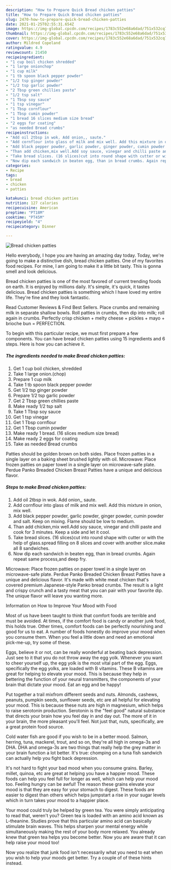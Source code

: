 ```yaml
---
description: "How to Prepare Quick Bread chicken patties"
title: "How to Prepare Quick Bread chicken patties"
slug: 2470-how-to-prepare-quick-bread-chicken-patties
date: 2021-01-25T02:55:31.654Z
image: https://img-global.cpcdn.com/recipes/1783c552e68a6dad/751x532cq70/bread-chicken-patties-recipe-main-photo.jpg
thumbnail: https://img-global.cpcdn.com/recipes/1783c552e68a6dad/751x532cq70/bread-chicken-patties-recipe-main-photo.jpg
cover: https://img-global.cpcdn.com/recipes/1783c552e68a6dad/751x532cq70/bread-chicken-patties-recipe-main-photo.jpg
author: Mildred Copeland
ratingvalue: 4.9
reviewcount: 21450
recipeingredient:
- "1 cup boil chicken shredded"
- "1 large onionchop"
- "1 cup milk"
- "1 tb spoon black pepper powder"
- "1/2 tsp ginger powder"
- "1/2 tsp garlic powder"
- "2 Tbsp green chillies paste"
- "1/2 tsp salt"
- "1 Tbsp soy sauce"
- "1 tsp vinegar"
- "1 Tbsp cornflour"
- "1 Tbsp cumin powder"
- "1 bread 16 slices medium size bread"
- "2 eggs for coating"
- "as needed Bread crumbs"
recipeinstructions:
- "Add oil 2tbsp in wok. Add onion,, saute."
- "Add cornflour into glass of milk and mix well. Add this mixture in onion, mix well."
- "Add black pepper powder, garlic powder, ginger powder, cumin powder and salt. Keep on mixing. Flame should be low to medium."
- "Than add chicken,mix well.Add soy sauce, vinegar and chilli paste and cook for 3 minutes. Keep a side and let it cool."
- "Take bread slices. (16 slices)cut into round shape with cutter or with the help of glass.spread filling on 8 slices and cover with another slice.make all 8 sandwiches."
- "Now dip each sandwich in beaten egg, than in bread crumbs. Again repeat same process,and deep fry."
categories:
- Recipe
tags:
- bread
- chicken
- patties

katakunci: bread chicken patties 
nutrition: 127 calories
recipecuisine: American
preptime: "PT18M"
cooktime: "PT45M"
recipeyield: "4"
recipecategory: Dinner

---
```



![Bread chicken patties](https://img-global.cpcdn.com/recipes/1783c552e68a6dad/751x532cq70/bread-chicken-patties-recipe-main-photo.jpg)

Hello everybody, I hope you are having an amazing day today. Today, we're going to make a distinctive dish, bread chicken patties. One of my favorites food recipes. For mine, I am going to make it a little bit tasty. This is gonna smell and look delicious.

Bread chicken patties is one of the most favored of current trending foods on earth. It is enjoyed by millions daily. It's simple, it's quick, it tastes delicious. Bread chicken patties is something which I have loved my entire life. They're fine and they look fantastic.

Read Customer Reviews &amp; Find Best Sellers. Place crumbs and remaining milk in separate shallow bowls. Roll patties in crumbs, then dip into milk; roll again in crumbs. Perfectly crisp chicken + melty cheese + pickles + mayo + brioche bun = PERFECTION.


To begin with this particular recipe, we must first prepare a few components. You can have bread chicken patties using 15 ingredients and 6 steps. Here is how you can achieve it.

<!--inarticleads1-->

##### The ingredients needed to make Bread chicken patties:

1. Get 1 cup boil chicken, shredded
1. Take 1 large onion.(chop)
1. Prepare 1 cup milk
1. Take 1 tb spoon black pepper powder
1. Get 1/2 tsp ginger powder
1. Prepare 1/2 tsp garlic powder
1. Get 2 Tbsp green chillies paste
1. Make ready 1/2 tsp salt
1. Take 1 Tbsp soy sauce
1. Get 1 tsp vinegar
1. Get 1 Tbsp cornflour
1. Get 1 Tbsp cumin powder
1. Make ready 1 bread. (16 slices medium size bread)
1. Make ready 2 eggs for coating
1. Take as needed Bread crumbs


Patties should be golden brown on both sides. Place frozen patties in a single layer on a baking sheet brushed lightly with oil. Microwave: Place frozen patties on paper towel in a single layer on microwave-safe plate. Perdue Panko Breaded Chicken Breast Patties have a unique and delicious flavor. 

<!--inarticleads2-->

##### Steps to make Bread chicken patties:

1. Add oil 2tbsp in wok. Add onion,, saute.
1. Add cornflour into glass of milk and mix well. Add this mixture in onion, mix well.
1. Add black pepper powder, garlic powder, ginger powder, cumin powder and salt. Keep on mixing. Flame should be low to medium.
1. Than add chicken,mix well.Add soy sauce, vinegar and chilli paste and cook for 3 minutes. Keep a side and let it cool.
1. Take bread slices. (16 slices)cut into round shape with cutter or with the help of glass.spread filling on 8 slices and cover with another slice.make all 8 sandwiches.
1. Now dip each sandwich in beaten egg, than in bread crumbs. Again repeat same process,and deep fry.


Microwave: Place frozen patties on paper towel in a single layer on microwave-safe plate. Perdue Panko Breaded Chicken Breast Patties have a unique and delicious flavor. It&#39;s made with white meat chicken that&#39;s covered premium Japanese-style Panko bread crumbs. The result is a light and crispy crunch and a tasty meat that you can pair with your favorite dip. The unique flavor will leave you wanting more. 

Information on How to Improve Your Mood with Food


Most of us have been taught to think that comfort foods are terrible and must be avoided. At times, if the comfort food is candy or another junk food, this holds true. Other times, comfort foods can be perfectly nourishing and good for us to eat. A number of foods honestly do improve your mood when you consume them. When you feel a little down and need an emotional pick-me-up, try some of these.

Eggs, believe it or not, can be really wonderful at beating back depression. Just see to it that you do not throw away the egg yolk. Whenever you want to cheer yourself up, the egg yolk is the most vital part of the egg. Eggs, specifically the egg yolks, are loaded with B vitamins. These B vitamins are great for helping to elevate your mood. This is because they help in bettering the function of your neural transmitters, the components of your brain that dictate your mood. Eat an egg and be happy!

Put together a trail mixfrom different seeds and nuts. Almonds, cashews, peanuts, pumpkin seeds, sunflower seeds, etc are all helpful for elevating your mood. This is because these nuts are high in magnesium, which helps to raise serotonin production. Serotonin is the "feel good" natural substance that directs your brain how you feel day in and day out. The more of it in your brain, the more pleasant you'll feel. Not just that, nuts, specifically, are a great protein food source.

Cold water fish are good if you wish to be in a better mood. Salmon, herring, tuna, mackerel, trout, and so on, they're all high in omega-3s and DHA. DHA and omega-3s are two things that really help the grey matter in your brain function a lot better. It's true: chomping on a tuna fish sandwich can actually help you fight back depression. 

It's not hard to fight your bad mood when you consume grains. Barley, millet, quinoa, etc are great at helping you have a happier mood. These foods can help you feel full for longer as well, which can help your mood too. Feeling hungry can be awful! The reason these grains elevate your mood is that they are easy for your stomach to digest. These foods are easier to digest than others which helps jumpstart a rise in your sugar levels which in turn takes your mood to a happier place.

Your mood could truly be helped by green tea. You were simply anticipating to read that, weren't you? Green tea is loaded with an amino acid known as L-theanine. Studies prove that this particular amino acid can basically stimulate brain waves. This helps sharpen your mental energy while simultaneously making the rest of your body more relaxed. You already knew that green tea helps you become better. Now you are aware that it can help raise your mood too!

Now you realize that junk food isn't necessarily what you need to eat when you wish to help your moods get better. Try  a  couple of  of  these  hints  instead.

